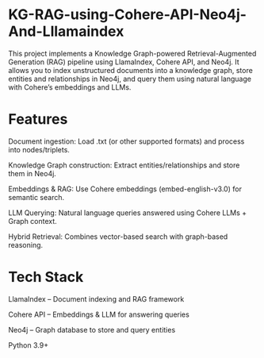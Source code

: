 # KG-RAG-using-Cohere-API-Neo4j-And-Lllamaindex
This project implements a Knowledge Graph-powered Retrieval-Augmented Generation (RAG) pipeline using LlamaIndex, Cohere API, and Neo4j.
It allows you to index unstructured documents into a knowledge graph, store entities and relationships in Neo4j, and query them using natural language with Cohere’s embeddings and LLMs.

# Features

Document ingestion: Load .txt (or other supported formats) and process into nodes/triplets.

Knowledge Graph construction: Extract entities/relationships and store them in Neo4j.

Embeddings & RAG: Use Cohere embeddings (embed-english-v3.0) for semantic search.

LLM Querying: Natural language queries answered using Cohere LLMs + Graph context.

Hybrid Retrieval: Combines vector-based search with graph-based reasoning.

# Tech Stack

LlamaIndex
 – Document indexing and RAG framework

Cohere API
 – Embeddings & LLM for answering queries

Neo4j
 – Graph database to store and query entities

Python 3.9+

